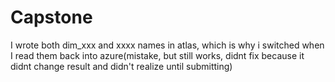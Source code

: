 # Capstone
I wrote both dim_xxx and xxxx names in atlas, which is why i switched when I read them back into azure(mistake, but still works, didnt fix because it didnt change result and didn't realize until submitting)
